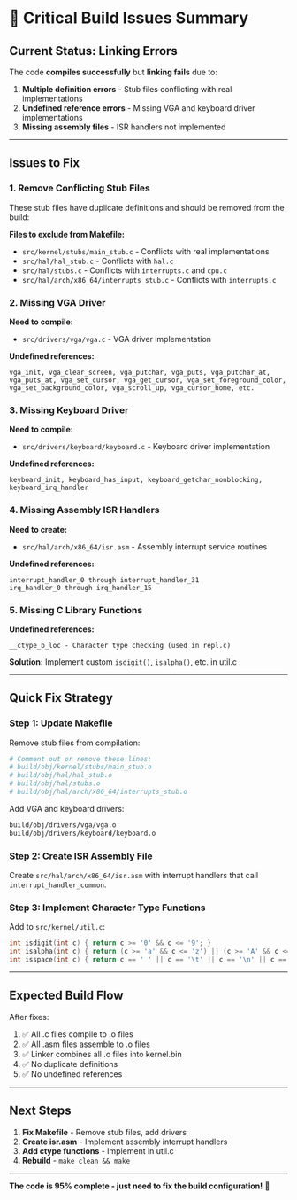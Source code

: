 # 🚨 Critical Build Issues Summary

## Current Status: Linking Errors

The code **compiles successfully** but **linking fails** due to:

1. **Multiple definition errors** - Stub files conflicting with real implementations
2. **Undefined reference errors** - Missing VGA and keyboard driver implementations
3. **Missing assembly files** - ISR handlers not implemented

---

## Issues to Fix

### 1. Remove Conflicting Stub Files

These stub files have duplicate definitions and should be removed from the build:

**Files to exclude from Makefile:**
- `src/kernel/stubs/main_stub.c` - Conflicts with real implementations
- `src/hal/hal_stub.c` - Conflicts with `hal.c`
- `src/hal/stubs.c` - Conflicts with `interrupts.c` and `cpu.c`
- `src/hal/arch/x86_64/interrupts_stub.c` - Conflicts with `interrupts.c`

### 2. Missing VGA Driver

**Need to compile:**
- `src/drivers/vga/vga.c` - VGA driver implementation

**Undefined references:**
```
vga_init, vga_clear_screen, vga_putchar, vga_puts, vga_putchar_at,
vga_puts_at, vga_set_cursor, vga_get_cursor, vga_set_foreground_color,
vga_set_background_color, vga_scroll_up, vga_cursor_home, etc.
```

### 3. Missing Keyboard Driver

**Need to compile:**
- `src/drivers/keyboard/keyboard.c` - Keyboard driver implementation

**Undefined references:**
```
keyboard_init, keyboard_has_input, keyboard_getchar_nonblocking,
keyboard_irq_handler
```

### 4. Missing Assembly ISR Handlers

**Need to create:**
- `src/hal/arch/x86_64/isr.asm` - Assembly interrupt service routines

**Undefined references:**
```
interrupt_handler_0 through interrupt_handler_31
irq_handler_0 through irq_handler_15
```

### 5. Missing C Library Functions

**Undefined references:**
```
__ctype_b_loc - Character type checking (used in repl.c)
```

**Solution:** Implement custom `isdigit()`, `isalpha()`, etc. in util.c

---

## Quick Fix Strategy

### Step 1: Update Makefile

Remove stub files from compilation:
```makefile
# Comment out or remove these lines:
# build/obj/kernel/stubs/main_stub.o
# build/obj/hal/hal_stub.o
# build/obj/hal/stubs.o
# build/obj/hal/arch/x86_64/interrupts_stub.o
```

Add VGA and keyboard drivers:
```makefile
build/obj/drivers/vga/vga.o
build/obj/drivers/keyboard/keyboard.o
```

### Step 2: Create ISR Assembly File

Create `src/hal/arch/x86_64/isr.asm` with interrupt handlers that call `interrupt_handler_common`.

### Step 3: Implement Character Type Functions

Add to `src/kernel/util.c`:
```c
int isdigit(int c) { return c >= '0' && c <= '9'; }
int isalpha(int c) { return (c >= 'a' && c <= 'z') || (c >= 'A' && c <= 'Z'); }
int isspace(int c) { return c == ' ' || c == '\t' || c == '\n' || c == '\r'; }
```

---

## Expected Build Flow

After fixes:
1. ✅ All .c files compile to .o files
2. ✅ All .asm files assemble to .o files
3. ✅ Linker combines all .o files into kernel.bin
4. ✅ No duplicate definitions
5. ✅ No undefined references

---

## Next Steps

1. **Fix Makefile** - Remove stub files, add drivers
2. **Create isr.asm** - Implement assembly interrupt handlers
3. **Add ctype functions** - Implement in util.c
4. **Rebuild** - `make clean && make`

---

**The code is 95% complete - just need to fix the build configuration!** 🎯

